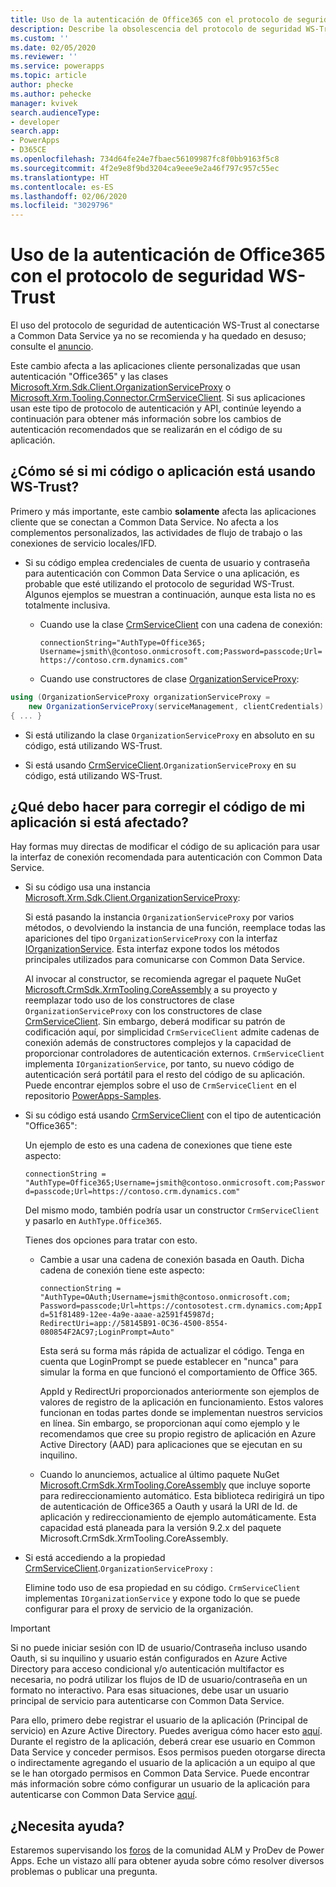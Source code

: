 ```yaml
---
title: Uso de la autenticación de Office365 con el protocolo de seguridad WS-Trust (Common Data Service) | Microsoft Docs
description: Describe la obsolescencia del protocolo de seguridad WS-Trust y los cambios en el código de autenticación necesarios en las aplicaciones.
ms.custom: ''
ms.date: 02/05/2020
ms.reviewer: ''
ms.service: powerapps
ms.topic: article
author: phecke
ms.author: pehecke
manager: kvivek
search.audienceType:
- developer
search.app:
- PowerApps
- D365CE
ms.openlocfilehash: 734d64fe24e7fbaec56109987fc8f0bb9163f5c8
ms.sourcegitcommit: 4f2e9e8f9bd3204ca9eee9e2a46f797c957c55ec
ms.translationtype: HT
ms.contentlocale: es-ES
ms.lasthandoff: 02/06/2020
ms.locfileid: "3029796"
---
```

# <a name="use-of-office365-authentication-with-the-ws-trust-security-protocol"></a>Uso de la autenticación de Office365 con el protocolo de seguridad WS-Trust

El uso del protocolo de seguridad de autenticación WS-Trust al conectarse a Common Data Service ya no se recomienda y ha quedado en desuso; consulte el [anuncio](/power-platform/important-changes-coming#deprecation-of-office365-authentication-type-and-organizationserviceproxy-class-for-connecting-to-common-data-service). 

Este cambio afecta a las aplicaciones cliente personalizadas que usan autenticación "Office365" y las clases [Microsoft.Xrm.Sdk.Client.OrganizationServiceProxy](/dotnet/api/microsoft.xrm.sdk.client.organizationserviceproxy) o [Microsoft.Xrm.Tooling.Connector.CrmServiceClient](/dotnet/api/microsoft.xrm.tooling.connector.crmserviceclient). Si sus aplicaciones usan este tipo de protocolo de autenticación y API, continúe leyendo a continuación para obtener más información sobre los cambios de autenticación recomendados que se realizarán en el código de su aplicación.

## <a name="how-do-i-know-if-my-code-or-application-is-using-ws-trust"></a>¿Cómo sé si mi código o aplicación está usando WS-Trust?

Primero y más importante, este cambio **solamente** afecta las aplicaciones cliente que se conectan a Common Data Service. No afecta a los complementos personalizados, las actividades de flujo de trabajo o las conexiones de servicio locales/IFD.

- Si su código emplea credenciales de cuenta de usuario y contraseña para autenticación con Common Data Service o una aplicación, es probable que esté utilizando el protocolo de seguridad WS-Trust. Algunos ejemplos se muestran a continuación, aunque esta lista no es totalmente inclusiva.

  - Cuando use la clase [CrmServiceClient](/dotnet/api/microsoft.xrm.tooling.connector.crmserviceclient) con una cadena de conexión:

    `connectionString="AuthType=Office365; Username=jsmith\@contoso.onmicrosoft.com;Password=passcode;Url=https://contoso.crm.dynamics.com"`

  - Cuando use constructores de clase [OrganizationServiceProxy](/dotnet/api/microsoft.xrm.sdk.client.organizationserviceproxy):


```csharp
using (OrganizationServiceProxy organizationServiceProxy =
    new OrganizationServiceProxy(serviceManagement, clientCredentials)
{ ... }
```

- Si está utilizando la clase `OrganizationServiceProxy` en absoluto en su código, está utilizando WS-Trust.

- Si está usando [CrmServiceClient](/dotnet/api/microsoft.xrm.tooling.connector.crmserviceclient).`OrganizationServiceProxy` en su código, está utilizando WS-Trust.

## <a name="what-should-i-do-to-fix-my-application-code-if-affected"></a>¿Qué debo hacer para corregir el código de mi aplicación si está afectado?

Hay formas muy directas de modificar el código de su aplicación para usar la interfaz de conexión recomendada para autenticación con Common Data Service.

- Si su código usa una instancia [Microsoft.Xrm.Sdk.Client.OrganizationServiceProxy](/dotnet/api/microsoft.xrm.sdk.client.organizationserviceproxy):

  Si está pasando la instancia `OrganizationServiceProxy` por varios métodos, o devolviendo la instancia de una función, reemplace todas las apariciones del tipo `OrganizationServiceProxy` con la interfaz [IOrganizationService](/dotnet/api/microsoft.xrm.sdk.iorganizationservice?view=dynamics-general-ce-9). Esta interfaz expone todos los métodos principales utilizados para comunicarse con Common Data Service.

  Al invocar al constructor, se recomienda agregar el paquete NuGet [Microsoft.CrmSdk.XrmTooling.CoreAssembly](https://www.nuget.org/packages/Microsoft.CrmSdk.XrmTooling.CoreAssembly/) a su proyecto y reemplazar todo uso de los constructores de clase `OrganizationServiceProxy` con los constructores de clase [CrmServiceClient](/dotnet/api/microsoft.xrm.tooling.connector.crmserviceclient). Sin embargo, deberá modificar su patrón de codificación aquí, por simplicidad `CrmServiceClient` admite cadenas de conexión además de constructores complejos y la capacidad de proporcionar controladores de autenticación externos. `CrmServiceClient` implementa `IOrganizationService`, por tanto, su nuevo código de autenticación será portátil para el resto del código de su aplicación. Puede encontrar ejemplos sobre el uso de `CrmServiceClient` en el repositorio [PowerApps-Samples](https://github.com/microsoft/PowerApps-Samples/tree/master/cds/orgsvc/C%23).

- Si su código está usando [CrmServiceClient](/dotnet/api/microsoft.xrm.tooling.connector.crmserviceclient) con el tipo de autenticación "Office365":

    Un ejemplo de esto es una cadena de conexiones que tiene este aspecto:

    `connectionString = "AuthType=Office365;Username=jsmith@contoso.onmicrosoft.com;Password=passcode;Url=https://contoso.crm.dynamics.com"`

    Del mismo modo, también podría usar un constructor `CrmServiceClient` y pasarlo en `AuthType.Office365`.

    Tienes dos opciones para tratar con esto.<p/>

    - Cambie a usar una cadena de conexión basada en Oauth. Dicha cadena de conexión tiene este aspecto:

        `connectionString = "AuthType=OAuth;Username=jsmith@contoso.onmicrosoft.com;
    Password=passcode;Url=https://contosotest.crm.dynamics.com;AppId=51f81489-12ee-4a9e-aaae-a2591f45987d;
    RedirectUri=app://58145B91-0C36-4500-8554-080854F2AC97;LoginPrompt=Auto"`

        Esta será su forma más rápida de actualizar el código. Tenga en cuenta que LoginPrompt se puede establecer en "nunca" para simular la forma en que funcionó el comportamiento de Office 365.

        AppId y RedirectUri proporcionados anteriormente son ejemplos de valores de registro de la aplicación en funcionamiento. Estos valores funcionan en todas partes donde se implementan nuestros servicios en línea. Sin embargo, se proporcionan aquí como ejemplo y le recomendamos que cree su propio registro de aplicación en Azure Active Directory (AAD) para aplicaciones que se ejecutan en su inquilino.<p/>

    - Cuando lo anunciemos, actualice al último paquete NuGet [Microsoft.CrmSdk.XrmTooling.CoreAssembly](https://www.nuget.org/packages/Microsoft.CrmSdk.XrmTooling.CoreAssembly/) que incluye soporte para redireccionamiento automático. Esta biblioteca redirigirá un tipo de autenticación de Office365 a Oauth y usará la URI de Id. de aplicación y redireccionamiento de ejemplo automáticamente. Esta capacidad está planeada para la versión 9.2.x del paquete Microsoft.CrmSdk.XrmTooling.CoreAssembly.

- Si está accediendo a la propiedad [CrmServiceClient](/dotnet/api/microsoft.xrm.tooling.connector.crmserviceclient).`OrganizationServiceProxy` :

     Elimine todo uso de esa propiedad en su código. `CrmServiceClient` implementas `IOrganizationService` y expone todo lo que se puede configurar para el proxy de servicio de la organización.

> [!IMPORTANT]
> Si no puede iniciar sesión con ID de usuario/Contraseña incluso usando Oauth, si su inquilino y usuario están configurados en Azure Active Directory para acceso condicional y/o autenticación multifactor es necesaria, no podrá utilizar los flujos de ID de usuario/contraseña en un formato no interactivo. Para esas situaciones, debe usar un usuario principal de servicio para autenticarse con Common Data Service.<p/>
Para ello, primero debe registrar el usuario de la aplicación (Principal de servicio) en Azure Active Directory. Puedes averigua cómo hacer esto [aquí](https://docs.microsoft.com/azure/active-directory/develop/howto-create-service-principal-portal). Durante el registro de la aplicación, deberá crear ese usuario en Common Data Service y conceder permisos. Esos permisos pueden otorgarse directa o indirectamente agregando el usuario de la aplicación a un equipo al que se le han otorgado permisos en Common Data Service. Puede encontrar más información sobre cómo configurar un usuario de la aplicación para autenticarse con Common Data Service [aquí](/powerapps/developer/common-data-service/use-single-tenant-server-server-authentication).

## <a name="need-help"></a>¿Necesita ayuda?

Estaremos supervisando los [foros](https://powerusers.microsoft.com/t5/Power-Apps-Component-Framework/bd-p/pa_component_framework) de la comunidad ALM y ProDev de Power Apps. Eche un vistazo allí para obtener ayuda sobre cómo resolver diversos problemas o publicar una pregunta.
